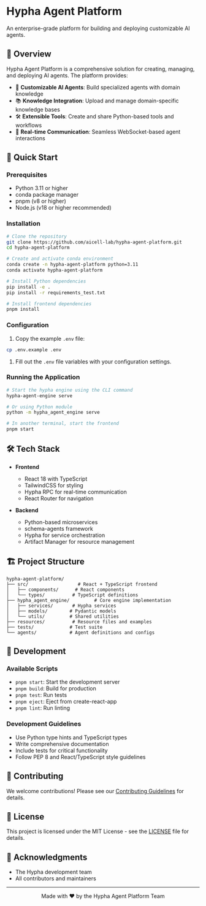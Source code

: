 # Hypha Agent Platform

An enterprise-grade platform for building and deploying customizable AI agents.

## 🎯 Overview

Hypha Agent Platform is a comprehensive solution for creating, managing, and deploying AI agents. The platform provides:

- 🤖 **Customizable AI Agents**: Build specialized agents with domain knowledge
- 📚 **Knowledge Integration**: Upload and manage domain-specific knowledge bases
- 🛠️ **Extensible Tools**: Create and share Python-based tools and workflows
- 🔄 **Real-time Communication**: Seamless WebSocket-based agent interactions

## 🚀 Quick Start

### Prerequisites

- Python 3.11 or higher
- conda package manager
- pnpm (v8 or higher)
- Node.js (v18 or higher recommended)

### Installation

```bash
# Clone the repository
git clone https://github.com/aicell-lab/hypha-agent-platform.git
cd hypha-agent-platform

# Create and activate conda environment
conda create -n hypha-agent-platform python=3.11
conda activate hypha-agent-platform

# Install Python dependencies
pip install -e .
pip install -r requirements_test.txt

# Install frontend dependencies
pnpm install
```

### Configuration

1. Copy the example `.env` file:
```bash
cp .env.example .env
```

1. Fill out the `.env` file variables with your configuration settings.

### Running the Application

```bash
# Start the hypha engine using the CLI command
hypha-agent-engine serve

# Or using Python module
python -m hypha_agent_engine serve

# In another terminal, start the frontend
pnpm start
```


## 🛠️ Tech Stack

- **Frontend**
  - React 18 with TypeScript
  - TailwindCSS for styling
  - Hypha RPC for real-time communication
  - React Router for navigation

- **Backend**
  - Python-based microservices
  - schema-agents framework
  - Hypha for service orchestration
  - Artifact Manager for resource management

## 🏗️ Project Structure

```
hypha-agent-platform/
├── src/                  # React + TypeScript frontend
│   ├── components/      # React components
│   └── types/          # TypeScript definitions
├── hypha_agent_engine/         # Core engine implementation
│   ├── services/       # Hypha services
│   ├── models/        # Pydantic models
│   └── utils/         # Shared utilities
├── resources/          # Resource files and examples
├── tests/             # Test suite
└── agents/            # Agent definitions and configs
```

## 🧪 Development

### Available Scripts

- `pnpm start`: Start the development server
- `pnpm build`: Build for production
- `pnpm test`: Run tests
- `pnpm eject`: Eject from create-react-app
- `pnpm lint`: Run linting

### Development Guidelines

- Use Python type hints and TypeScript types
- Write comprehensive documentation
- Include tests for critical functionality
- Follow PEP 8 and React/TypeScript style guidelines

## 🤝 Contributing

We welcome contributions! Please see our [Contributing Guidelines](CONTRIBUTING.md) for details.

## 📄 License

This project is licensed under the MIT License - see the [LICENSE](LICENSE) file for details.

## 🌟 Acknowledgments

- The Hypha development team
- All contributors and maintainers

---

<div align="center">
Made with ❤️ by the Hypha Agent Platform Team
</div>